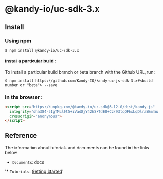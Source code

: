 # @kandy-io/uc-sdk-3.x

## Install

### Using npm :

`$ npm install @kandy-io/uc-sdk-3.x`

#### Install a particular build :

To install a particular build branch or beta branch with the Github URL, run:

`$ npm install https://github.com/Kandy-IO/kandy-uc-js-sdk-3.x#<build number or "beta"> --save`

### In the browser :
```html
<script src="https://unpkg.com/@kandy-io/uc-sdk@3.12.0/dist/kandy.js"
  integrity="sha384-6IgTMLl0t5+iVadDjY42hSkTdE8+Cz/93tqOFhxLqDlra5Em4nAT8CENJywsIqHa"
  crossorigin="anonymous">
</script>
```
## Reference

The information about tutorials and documents can be found in the links below

* `Documents`: [docs](https://kandy-io.github.io/kandy-uc-js-sdk-3.x/docs)

'* `Tutorials`:  [Getting Started](https://Kandy-IO.github.io/kandy-uc-js-sdk-3.x/tutorials/#/Getting%20Started)'
